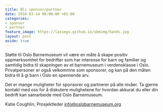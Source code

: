 ```yaml
---
title: Bli sponsor/partner
date: 2016-03-14 00:00:00 +01:00
categories:
- sponsor
- partner
feature_image: https://lassegs.github.io/obmimg/hands.jpg
layout: post
aside: true
---
```


Støtte til Oslo Barnemuseum vil være en måte å skape positiv oppmerksomhet for bedrifter som har interesse for barn og familier og samtidig bidra til skapningen av et barnemuseum i verdensklasse i Oslo. Privatpersoner er også velkommne som sponsorer, og kan på den måten bidra til å gi barn i Oslo en spennende arv.

Det er mange muligheter for sponsorer og partnerer på alle nivåer. Ta gjerne kontakt med oss for å diskutere mulighetene for hvordan akkurat du eller din bedrift kan samarbeide med Oslo Barnemuseum.

Katie Coughlin, Prosjektleder [info@oslobarnemuseum.org](mailto:info@oslobarnemuseum.org)
